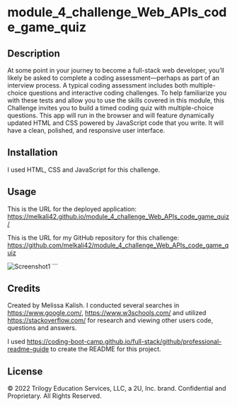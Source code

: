 # module_4_challenge_Web_APIs_code_game_quiz

## Description

At some point in your journey to become a full-stack web developer, you’ll likely be asked to complete a coding assessment—perhaps as part of an interview process. A typical coding assessment includes both multiple-choice questions and interactive coding challenges.
To help familiarize you with these tests and allow you to use the skills covered in this module, this Challenge invites you to build a timed coding quiz with multiple-choice questions. This app will run in the browser and will feature dynamically updated HTML and CSS powered by JavaScript code that you write. It will have a clean, polished, and responsive user interface.

## Installation

I used HTML, CSS and JavaScript for this challenge. 

## Usage

This is the URL for the deployed application: https://melkali42.github.io/module_4_challenge_Web_APIs_code_game_quiz/

This is the URL for my GitHub repository for this challenge: https://github.com/melkali42/module_4_challenge_Web_APIs_code_game_quiz

   
![Screenshot1](assets/images/screenshot.png)
    ```

## Credits

Created by Melissa Kalish. I conducted several searches in https://www.google.com/, https://www.w3schools.com/ and utilized https://stackoverflow.com/ for research and viewing other users code, questions and answers.

I used https://coding-boot-camp.github.io/full-stack/github/professional-readme-guide to create the README for this project.

## License

© 2022 Trilogy Education Services, LLC, a 2U, Inc. brand. Confidential and Proprietary. All Rights Reserved.
